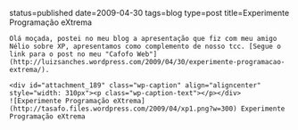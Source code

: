 status=published
date=2009-04-30
tags=blog
type=post
title=Experimente Programação eXtrema
~~~~~~
Olá moçada, postei no meu blog a apresentação que fiz com meu amigo Nélio sobre XP, apresentamos como complemento de nosso tcc. [Segue o link para o post no meu "Cafofo Web"](http://luizsanches.wordpress.com/2009/04/30/experimente-programacao-extrema/).

<div id="attachment_189" class="wp-caption" align="aligncenter" style="width: 310px"><p class="wp-caption-text"></p></div>
![Experimente Programação eXtrema](http://tasafo.files.wordpress.com/2009/04/xp1.png?w=300) Experimente Programação eXtrema
